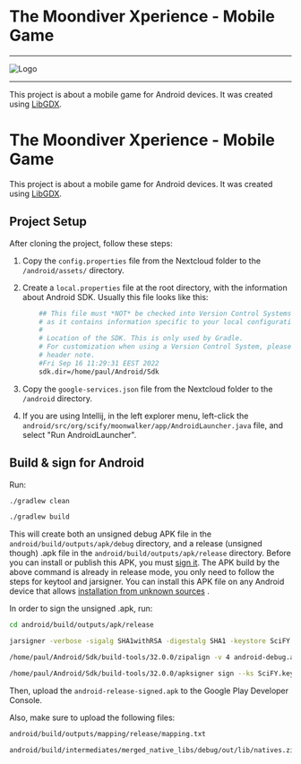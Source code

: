 # The Moondiver Xperience - Mobile Game

<hr>

![Logo](https://play-lh.googleusercontent.com/Bs89RdnZXUHZpmyx3kdWCMDdmY8AgftTe_pCed0eB7W5WW4cxVNqg5qBO-KoT9lwFg=w720-h310)

<hr>

This project is about a mobile game for Android devices. It was created
using [LibGDX](https://github.com/libgdx/libgdx).

# The Moondiver Xperience - Mobile Game

This project is about a mobile game for Android devices. It was created
using [LibGDX](https://github.com/libgdx/libgdx).

## Project Setup

After cloning the project, follow these steps:

1. Copy the `config.properties` file from the Nextcloud folder to the `/android/assets/` directory.
2. Create a `local.properties` file at the root directory, with the information about Android SDK.
   Usually this file looks like this:

    ```bash
        ## This file must *NOT* be checked into Version Control Systems,
        # as it contains information specific to your local configuration.
        #
        # Location of the SDK. This is only used by Gradle.
        # For customization when using a Version Control System, please read the
        # header note.
        #Fri Sep 16 11:29:31 EEST 2022
        sdk.dir=/home/paul/Android/Sdk
    ```
3. Copy the `google-services.json` file from the Nextcloud folder to the `/android` directory.
4. If you are using Intellij, in the left explorer menu, left-click
   the `android/src/org/scify/moonwalker/app/AndroidLauncher.java` file, and select "Run
   AndroidLauncher".

## Build & sign for Android

Run:

```bash
./gradlew clean

./gradlew build
```

This will create both an unsigned debug APK file in the `android/build/outputs/apk/debug` directory, 
and a release (unsigned though) .apk file in the `android/build/outputs/apk/release` directory. Before
you can install or publish this APK, you
must [sign it](https://developer.android.com/studio/publish/app-signing). The APK build by the above
command is already in release mode, you only need to follow the steps for keytool and jarsigner. You
can install this APK file on any Android device that
allows [installation from unknown sources](https://developer.android.com/distribute/marketing-tools/alternative-distribution#unknown-sources)
.

In order to sign the unsigned .apk, run:

```bash
cd android/build/outputs/apk/release

jarsigner -verbose -sigalg SHA1withRSA -digestalg SHA1 -keystore SciFY.keystore android-release-unsigned.apk SciFY

/home/paul/Android/Sdk/build-tools/32.0.0/zipalign -v 4 android-debug.apk android-release-signed.apk

/home/paul/Android/Sdk/build-tools/32.0.0/apksigner sign --ks SciFY.keystore --v1-signing-enabled true --v2-signing-enabled true android-release-signed.apk
```

Then, upload the `android-release-signed.apk` to the Google Play Developer Console.

Also, make sure to upload the following files:

```bash
android/build/outputs/mapping/release/mapping.txt

android/build/intermediates/merged_native_libs/debug/out/lib/natives.zip # the natives.zip should be created by you and include all directories except the "armeabi" one.
```
